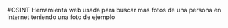 #OSINT
Herramienta web usada para buscar mas fotos de una persona en internet teniendo una foto de ejemplo